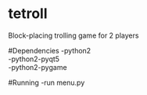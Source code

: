 # tetroll
Block-placing trolling game for 2 players

#Dependencies
-python2  
-python2-pyqt5  
-python2-pygame

#Running
-run menu.py
